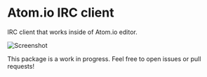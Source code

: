 # Atom.io IRC client

IRC client that works inside of Atom.io editor.

![Screenshot](https://github.com/cjsaylor/atom-irc/blob/master/screenshot.png?raw=true)



This package is a work in progress. Feel free to open issues or pull requests!
